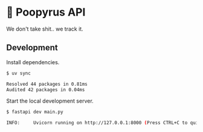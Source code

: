 # 💩 Poopyrus API

We don't take shit.. we track it.

## Development

Install dependencies.

```bash
$ uv sync

Resolved 44 packages in 0.81ms
Audited 42 packages in 0.04ms
```

Start the local development server.

```bash
$ fastapi dev main.py

INFO:     Uvicorn running on http://127.0.0.1:8000 (Press CTRL+C to quit)
```
